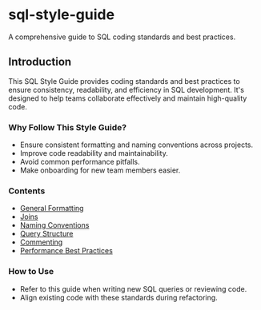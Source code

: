 # sql-style-guide
A comprehensive guide to SQL coding standards and best practices.

## Introduction
This SQL Style Guide provides coding standards and best practices to ensure consistency, readability, and efficiency in SQL development. It's designed to help teams collaborate effectively and maintain high-quality code.

### Why Follow This Style Guide?
- Ensure consistent formatting and naming conventions across projects.
- Improve code readability and maintainability.
- Avoid common performance pitfalls.
- Make onboarding for new team members easier.

### Contents
- [General Formatting](https://github.com/nicolenewhouse3/sql-style-guide/blob/main/STYLE_GUIDE.md#general-formatting)
- [Joins](https://github.com/nicolenewhouse3/sql-style-guide/blob/main/STYLE_GUIDE.md#joins)
- [Naming Conventions](#naming-conventions)
- [Query Structure](#query-structure)
- [Commenting](#commenting)
- [Performance Best Practices](#performance-best-practices)

### How to Use
- Refer to this guide when writing new SQL queries or reviewing code.
- Align existing code with these standards during refactoring.
  
